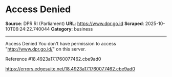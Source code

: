 # Access Denied

**Source**: DPR RI (Parliament)
**URL**: https://www.dpr.go.id
**Scraped**: 2025-10-10T06:24:22.740044
**Category**: business

---

Access Denied
You don't have permission to access "http://www.dpr.go.id/" on this server.

Reference #18.4923a17.1760077462.cbe9ad0

https://errors.edgesuite.net/18.4923a17.1760077462.cbe9ad0
